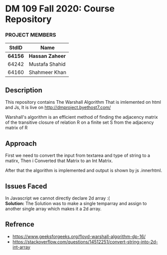 # DM 109 Fall 2020: Course Repository #
### PROJECT MEMBERS ###
StdID | Name
------------ | -------------
**64156** | **Hassan Zaheer** <!--this is the group leader in bold-->
64242 | Mustafa Shahid
64160 | Shahmeer Khan
<!-- Replace name and student ids with acutally group member names and ids-->

## Description ##
This repository contains The Warshall Algorithm That is imlemented on html and Js, It is live on
http://dmproject.byethost7.com/

Warshall's algorithm is an efficient method of finding the adjacency matrix of the transitive closure of relation R on a finite set S from the adjacency matrix of R

## Approach ##
First we need to convert the input from textarea and type of string to a matirx, Then i Converted that Matrix to an Int Matrix.

After that the algorithm is implemented and output is shown by js .innerhtml.

## Issues Faced ##
In Javascript we cannot directly declare 2d array :(  
**Solution:**
The Solution was to make a single temparray and assign to another single array which makes it a 2d array.

## Refrence ##
- https://www.geeksforgeeks.org/floyd-warshall-algorithm-dp-16/
- https://stackoverflow.com/questions/14512251/convert-string-into-2d-int-array
